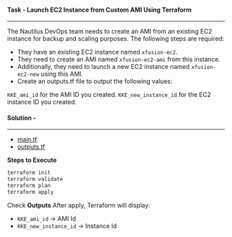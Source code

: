 #### Task - Launch EC2 Instance from Custom AMI Using Terraform
---
The Nautilus DevOps team needs to create an AMI from an existing EC2 instance for backup and scaling purposes. The following steps are required:

- They have an existing EC2 instance named `xfusion-ec2`.
- They need to create an AMI named `xfusion-ec2-ami` from this instance.
- Additionally, they need to launch a new EC2 instance named `xfusion-ec2-new` using this AMI.
- Create an outputs.tf file to output the following values:

`KKE_ami_id` for the AMI ID you created.
`KKE_new_instance_id` for the EC2 instance ID you created.

#### Solution - 
---
- [main.tf](./main.tf)
- [outputs.tf](./outputs.tf)

**Steps to Execute**
```sh
terraform init
terraform validate
terraform plan
terraform apply
```

Check **Outputs**
After apply, Terraform will display:

- `KKE_ami_id` -> AMI Id
- `KKE_new_instance_id` -> Instance Id
